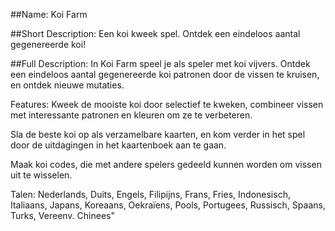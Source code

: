 ##Name:
Koi Farm

##Short Description:
Een koi kweek spel. Ontdek een eindeloos aantal gegenereerde koi!

##Full Description:
In Koi Farm speel je als speler met koi vijvers. Ontdek een eindeloos aantal gegenereerde koi patronen door de vissen te kruisen, en ontdek nieuwe mutaties.

Features:
Kweek de mooiste koi door selectief te kweken, combineer vissen met interessante patronen en kleuren om ze te verbeteren.

Sla de beste koi op als verzamelbare kaarten, en kom verder in het spel door de uitdagingen in het kaartenboek aan te gaan.

Maak koi codes, die met andere spelers gedeeld kunnen worden om vissen uit te wisselen.


Talen:
Nederlands, Duits, Engels, Filipijns, Frans, Fries, Indonesisch, Italiaans, Japans, Koreaans, Oekraïens, Pools, Portugees, Russisch, Spaans, Turks, Vereenv. Chinees"
  
